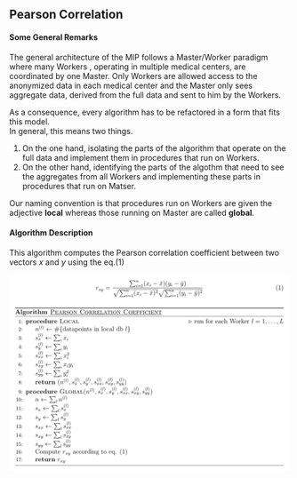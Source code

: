 ## Pearson Correlation

#### Some General Remarks

The general architecture of the MIP follows a Master/Worker paradigm where many Workers
, operating in multiple medical centers, are coordinated by one Master.  Only Workers 
are allowed access to the anonymized data in each medical center and the Master only 
sees aggregate data, derived from the full data and sent to him by the Workers.

As a consequence, every algorithm has to be refactored in a form that fits this model.  
In general, this means two things. 
1. On the one hand, isolating the parts of the algorithm that operate on the full data 
and implement them in procedures that run on Workers.  
2. On the other hand, identifying the parts of the algothm that need to see the 
aggregates from all Workers and implementing these parts in procedures that run on 
Matser.

Our naming convention is that procedures run on Workers are given the adjective __local__
whereas those running on Master are called __global__.

#### Algorithm Description

This algorithm computes the Pearson correlation coefficient between two vectors $x$ and 
$y$ using the eq.(1)

![pseudo](pseudocode.png)


